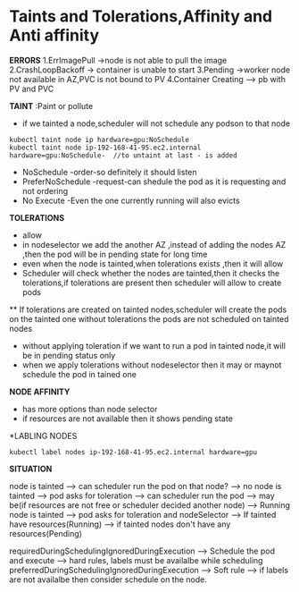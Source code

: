 # Taints and Tolerations,Affinity and Anti affinity
**ERRORS**
1.ErrImagePull  ->node is not able to pull the image
2.CrashLoopBackoff  -> container is unable to start
3.Pending ->worker node not available in AZ,PVC is not bound to PV
4.Container Creating --> pb with PV and PVC

**TAINT** :Paint or pollute
- if we tainted a node,scheduler will not schedule any podson to that node
```
kubectl taint node ip hardware=gpu:NoSchedule
kubectl taint node ip-192-168-41-95.ec2.internal hardware=gpu:NoSchedule-  //to untaint at last - is added
```
- NoSchedule -order-so definitely it should listen
- PreferNoSchedule -request-can shedule the pod as it is requesting and not ordering
- No Execute -Even the one currently running will also evicts

**TOLERATIONS**
- allow
- in nodeselector we add the another AZ ,instead of adding the nodes AZ ,then the pod will be in pending state for long time
- even when the node is tainted,when tolerations exists ,then it will allow
- Scheduler will check whether the nodes are tainted,then it checks the tolerations,if tolerations are present then scheduler will allow to create pods

** If tolerations are created on tainted nodes,scheduler will create the pods on the tainted one without tolerations the pods are not scheduled on tainted nodes

- without applying toleration if we want to run a pod in tainted node,it will be in pending status only
- when we apply tolerations without nodeselector then it may or maynot schedule the pod in tained one

**NODE AFFINITY**
- has more options than node selector
- if resources are not available then it shows pending state

*LABLING NODES
```
kubectl label nodes ip-192-168-41-95.ec2.internal hardware=gpu
```
**SITUATION**

node is tainted --> can scheduler run the pod on that node? --> no
node is tainted --> pod asks for toleration --> can scheduler run the pod --> may be(if resources are not free or scheduler decided another node) --> Running
node is tainted --> pod asks for toleration and nodeSelector --> If tainted have resources(Running) --> if tainted nodes don't have any resources(Pending)

requiredDuringSchedulingIgnoredDuringExecution --> Schedule the pod and execute --> hard rules, labels must be availalbe while scheduling
preferredDuringSchedulingIgnoredDuringExecution --> Soft rule --> if labels are not availalbe then consider schedule on the node.